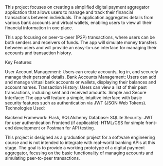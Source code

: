 This project focuses on creating a simplified digital payment aggregator application that allows users to manage and track their financial transactions between individuals. The application aggregates details from various bank accounts and virtual wallets, enabling users to view all their financial information in one place.

This app focusing on peer-to-peer (P2P) transactions, where users can be both senders and receivers of funds. The app will simulate money transfers between users and will provide an easy-to-use interface for managing their accounts and transaction history.

Key Features:

User Account Management: Users can create accounts, log in, and securely manage their personal details.
Bank Accounts Management: Users can add and manage virtual bank accounts or wallets, displaying their balances and account names.
Transaction History: Users can view a list of their past transactions, including sent and received amounts.
Simple and Secure Interface: The app will feature a simple, intuitive interface with basic security features such as authentication via JWT (JSON Web Tokens).
Technologies Used:

Backend Framework: Flask, SQLAlchemy
Database: SQLite
Security: JWT for user authentication
Frontend (if applicable): HTML/CSS for simple front-end development or Postman for API testing.


This project is designed as a graduation project for a software engineering course and is not intended to integrate with real-world banking APIs at this stage. The goal is to provide a working prototype of a digital payment aggregator, focusing on the basic functionality of managing accounts and simulating peer-to-peer transactions.